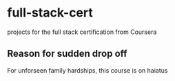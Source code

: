 # full-stack-cert
projects for the full stack certification from Coursera

## Reason for sudden drop off
For unforseen family hardships, this course is on haiatus
